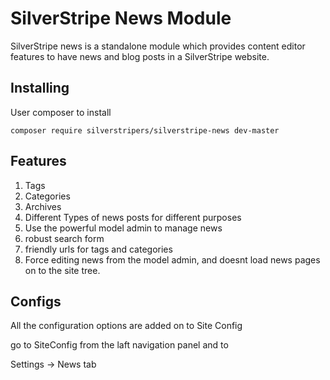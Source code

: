 # SilverStripe News Module

SilverStripe news is a standalone module which provides content editor features to have news and blog posts in a SilverStripe website. 

## Installing 

User composer to install

`composer require silverstripers/silverstripe-news dev-master`

## Features 

1. Tags 
2. Categories 
3. Archives 
4. Different Types of news posts for different purposes
5. Use the powerful model admin to manage news
6. robust search form
7. friendly urls for tags and categories
8. Force editing news from the model admin, and doesnt load news pages on to the site tree.

## Configs

All the configuration options are added on to Site Config

go to SiteConfig from the laft navigation panel and to

Settings -> News tab

